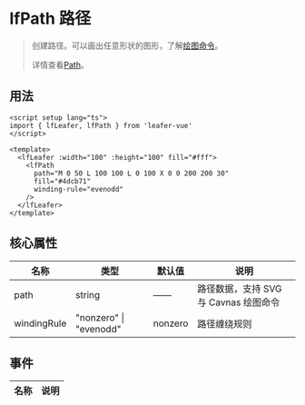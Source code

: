 # lfPath 路径
>
> 创建路径。可以画出任意形状的图形，了解[绘图命令](https://www.leaferjs.com/ui/guide/interface/ui/PathData.html)。
>
> 详情查看[Path](https://www.leaferjs.com/ui/guide/display/Path.html)。

## 用法

```vue
<script setup lang="ts">
import { lfLeafer, lfPath } from 'leafer-vue'
</script>

<template>
  <lfLeafer :width="100" :height="100" fill="#fff">
    <lfPath
      path="M 0 50 L 100 100 L 0 100 X 0 0 200 200 30"
      fill="#4dcb71"
      winding-rule="evenodd"
    />
  </lfLeafer>
</template>
```

## 核心属性

| 名称 | 类型 | 默认值 | 说明 |
| --- | --- | --- | --- |
| path | string | —— | 路径数据，支持 SVG 与 Cavnas 绘图命令 |
| windingRule |  "nonzero" \| "evenodd" | nonzero | 路径缠绕规则 |

## 事件

| 名称 | 说明 |
| --- | --- |
